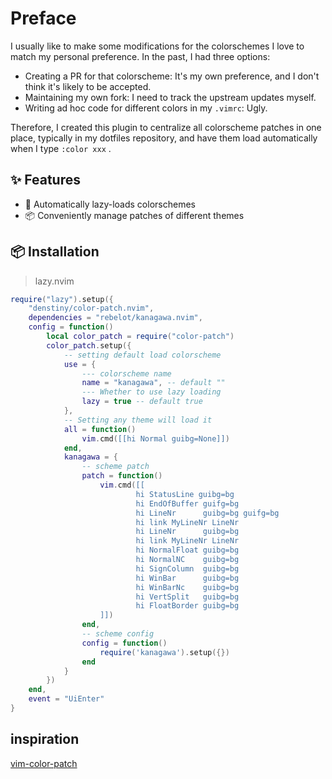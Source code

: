 # Preface

I usually like to make some modifications for the colorschemes I love to match my personal preference. In the past, I had three options:

- Creating a PR for that colorscheme: It's my own preference, and I don't think it's likely to be accepted.
- Maintaining my own fork: I need to track the upstream updates myself.
- Writing ad hoc code for different colors in my `.vimrc`: Ugly.

Therefore, I created this plugin to centralize all colorscheme patches in one place, typically in my dotfiles repository, and have them load automatically when I type `:color xxx` .

## ✨ Features
- 🎨 Automatically lazy-loads colorschemes
- 📦 Conveniently manage patches of different themes

## 📦 Installation
> lazy.nvim
```lua
require("lazy").setup({
    "denstiny/color-patch.nvim",
    dependencies = "rebelot/kanagawa.nvim",
    config = function()
        local color_patch = require("color-patch")
        color_patch.setup({
            -- setting default load colorscheme
            use = {
                --- colorscheme name
                name = "kanagawa", -- default ""
                --- Whether to use lazy loading 
                lazy = true -- default true
            },
            -- Setting any theme will load it
            all = function()
                vim.cmd([[hi Normal guibg=None]])
            end,
            kanagawa = {
                -- scheme patch
                patch = function()
                    vim.cmd([[
                            hi StatusLine guibg=bg
                            hi EndOfBuffer guifg=bg
                            hi LineNr      guibg=bg guifg=bg
                            hi link MyLineNr LineNr
                            hi LineNr      guibg=bg
                            hi link MyLineNr LineNr
                            hi NormalFloat guibg=bg
                            hi NormalNC    guibg=bg
                            hi SignColumn  guibg=bg
                            hi WinBar      guibg=bg
                            hi WinBarNc    guibg=bg
                            hi VertSplit   guibg=bg
                            hi FloatBorder guibg=bg
                    ]])
                end,
                -- scheme config
                config = function()
                    require('kanagawa').setup({})
                end
            }
        })
    end,
    event = "UiEnter"
}
``` 

## inspiration
[vim-color-patch](https://github.com/skywind3000/vim-color-patch)

